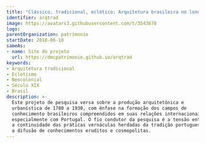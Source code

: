 ```yaml
---
title: "Clássico, tradicional, eclético: Arquitetura brasileira no longo século XIX"
identifier: arqtrad
image: https://avatars3.githubusercontent.com/t/3543678
logo:
parentOrganization: patrimonio
startDate: 2018-06-18
sameAs:
- name: Site do projeto
  url: https://dmcpatrimonio.github.io/arqtrad
keywords:
- Arquitetura tradicional
- Ecletismo
- Neocolonial
- Século XIX
- Brasil
description: >-
  Este projeto de pesquisa versa sobre a produção arquitetônica e
  urbanística de 1780 a 1930, com ênfase na formação dos campos de
  conhecimento brasileiros compreendidos em suas relações internacionais,
  especialmente com Portugal. O fio condutor da pesquisa é a tensão entre
  a continuidade das práticas vernáculas herdadas da tradição portuguesa e
  a difusão de conhecimentos eruditos e cosmopolitas.
---
```

